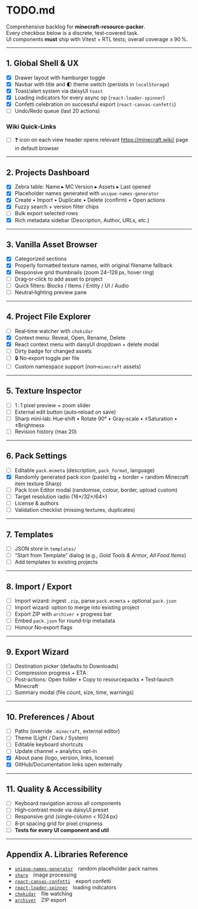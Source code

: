 # TODO.md

Comprehensive backlog for **minecraft-resource-packer**.  
Every checkbox below is a discrete, test‑covered task.  
UI components **must** ship with Vitest + RTL tests; overall coverage ≥ 90 %.

---

## 1. Global Shell & UX

- [x] Drawer layout with hamburger toggle
- [x] Navbar with title and 🌓 theme switch (persists in `localStorage`)
- [x] Toast/alert system via daisyUI `toast`
- [x] Loading indicators for every async op (`react-loader-spinner`)
- [x] Confetti celebration on successful export (`react-canvas-confetti`)
- [ ] Undo/Redo queue (last 20 actions)

### Wiki Quick‑Links

- [ ] ❓ icon on each view header opens relevant <https://minecraft.wiki/> page in default browser

---

## 2. Projects Dashboard

- [x] Zebra table: Name ▸ MC Version ▸ Assets ▸ Last opened
- [x] Placeholder names generated with `unique-names-generator`
- [x] Create • Import • Duplicate • Delete (confirm) • Open actions
- [x] Fuzzy search + version filter chips
- [ ] Bulk export selected rows
- [x] Rich metadata sidebar (Description, Author, URLs, etc.)

---

## 3. Vanilla Asset Browser

- [x] Categorized sections
- [x] Properly formatted texture names, with original filename fallback
- [x] Responsive grid thumbnails (zoom 24–128 px, hover ring)
- [ ] Drag‑or‑click to add asset to project
- [ ] Quick filters: Blocks / Items / Entity / UI / Audio
- [ ] Neutral‑lighting preview pane

---

## 4. Project File Explorer

- [ ] Real‑time watcher with `chokidar`
- [x] Context menu: Reveal, Open, Rename, Delete
- [x] React context menu with daisyUI dropdown + delete modal
- [ ] Dirty badge for changed assets
- [ ] 🔒 No‑export toggle per file
- [ ] Custom namespace support (non‑`minecraft` assets)

---

## 5. Texture Inspector

- [ ] 1 : 1 pixel preview + zoom slider
- [ ] External edit button (auto‑reload on save)
- [ ] Sharp mini‑lab: Hue‑shift • Rotate 90° • Gray‑scale • ±Saturation • ±Brightness
- [ ] Revision history (max 20)

---

## 6. Pack Settings

- [ ] Editable `pack.mcmeta` (description, `pack_format`, language)
- [x] Randomly generated pack icon (pastel bg + border + random Minecraft item texture Sharp)
- [ ] Pack Icon Editor modal (randomise, colour, border, upload custom)
- [ ] Target resolution radio (16×/32×/64×)
- [ ] License & authors
- [ ] Validation checklist (missing textures, duplicates)

---

## 7. Templates

- [ ] JSON store in `templates/`
- [ ] “Start from Template” dialog (e.g., _Gold Tools & Armor_, _All Food Items_)
- [ ] Add templates to existing projects

---

## 8. Import / Export

- [ ] Import wizard: ingest `.zip`, parse `pack.mcmeta` + optional `pack.json`
- [ ] Import wizard: option to merge into existing project
- [ ] Export ZIP with `archiver` + progress bar
- [ ] Embed `pack.json` for round‑trip metadata
- [ ] Honour No‑export flags

---

## 9. Export Wizard

- [ ] Destination picker (defaults to Downloads)
- [ ] Compression progress + ETA
- [ ] Post‑actions: Open folder • Copy to resourcepacks • Test‑launch Minecraft
- [ ] Summary modal (file count, size, time, warnings)

---

## 10. Preferences / About

- [ ] Paths (override `.minecraft`, external editor)
- [ ] Theme (Light / Dark / System)
- [ ] Editable keyboard shortcuts
- [ ] Update channel + analytics opt‑in
- [x] About pane (logo, version, links, license)
- [x] GitHub/Documentation links open externally

---

## 11. Quality & Accessibility

- [ ] Keyboard navigation across all components
- [ ] High‑contrast mode via daisyUI preset
- [ ] Responsive grid (single‑column < 1024 px)
- [ ] 8‑pt spacing grid for pixel crispness
- [ ] **Tests for every UI component and util**

---

## Appendix A. Libraries Reference

- [`unique-names-generator`](https://www.npmjs.com/package/unique-names-generator) random placeholder pack names
- [`sharp`](https://www.npmjs.com/package/sharp) image processing
- [`react-canvas-confetti`](https://www.npmjs.com/package/react-canvas-confetti) export confetti
- [`react-loader-spinner`](https://www.npmjs.com/package/react-loader-spinner) loading indicators
- [`chokidar`](https://www.npmjs.com/package/chokidar) file watching
- [`archiver`](https://www.npmjs.com/package/archiver) ZIP export
